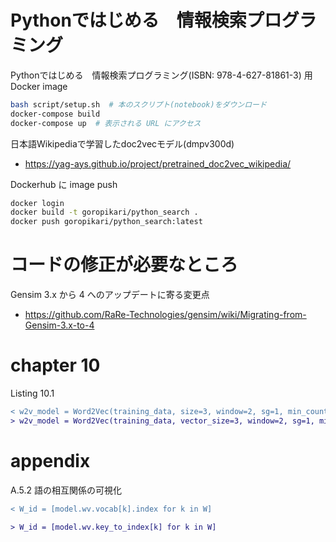 # Pythonではじめる　情報検索プログラミング

Pythonではじめる　情報検索プログラミング(ISBN: 978-4-627-81861-3) 用 Docker image

```bash
bash script/setup.sh  # 本のスクリプト(notebook)をダウンロード
docker-compose build
docker-compose up  # 表示される URL にアクセス
```


日本語Wikipediaで学習したdoc2vecモデル(dmpv300d)
- https://yag-ays.github.io/project/pretrained_doc2vec_wikipedia/



Dockerhub に image push

```bash
docker login
docker build -t goropikari/python_search .
docker push goropikari/python_search:latest
```


# コードの修正が必要なところ

Gensim 3.x から 4 へのアップデートに寄る変更点
- https://github.com/RaRe-Technologies/gensim/wiki/Migrating-from-Gensim-3.x-to-4


# chapter 10
Listing 10.1

```diff
< w2v_model = Word2Vec(training_data, size=3, window=2, sg=1, min_count=1)
> w2v_model = Word2Vec(training_data, vector_size=3, window=2, sg=1, min_count=1)
```


# appendix
A.5.2 語の相互関係の可視化

```diff
< W_id = [model.wv.vocab[k].index for k in W]

> W_id = [model.wv.key_to_index[k] for k in W]
```

